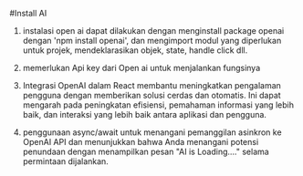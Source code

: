 #Install AI
1. instalasi open ai dapat dilakukan dengan menginstall package openai dengan 'npm install openai', dan mengimport modul yang diperlukan untuk projek, mendeklarasikan objek, state, handle click dll.

2. memerlukan Api key dari Open ai untuk menjalankan fungsinya

3. Integrasi OpenAI dalam React membantu meningkatkan pengalaman pengguna dengan memberikan solusi cerdas dan otomatis. Ini dapat mengarah pada peningkatan efisiensi, pemahaman informasi yang lebih baik, dan interaksi yang lebih baik antara aplikasi dan pengguna.

4. penggunaan async/await untuk menangani pemanggilan asinkron ke OpenAI API dan menunjukkan bahwa Anda menangani potensi penundaan dengan menampilkan pesan "AI is Loading...." selama permintaan dijalankan.

